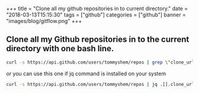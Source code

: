 +++
title = "Clone all my github repositories in to current directory."
date = "2018-03-13T15:15:30"
tags = ["github"]
categories = ["github"]
banner = "images/blog/gitflow.png"
+++

## Clone all my Github repositories in to the current directory with one bash line.

```bash
curl -s https://api.github.com/users/tommyshem/repos | grep \"clone_url\" | awk '{print $2}' | sed -e 's/"//g' -e 's/,//g' | xargs -n1 git clone
```

or you can use this one if jq command is installed on your system

```bash
curl -s https://api.github.com/users/tommyshem/repos | jq .[].clone_url | xargs -n1 git clone
```
